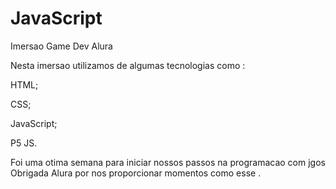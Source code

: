 # JavaScript
Imersao Game Dev Alura


Nesta imersao utilizamos de algumas tecnologias como :

HTML;

CSS;

JavaScript;

P5 JS.


Foi uma otima semana para iniciar nossos passos na programacao com jgos 
Obrigada Alura por nos proporcionar momentos como esse .
